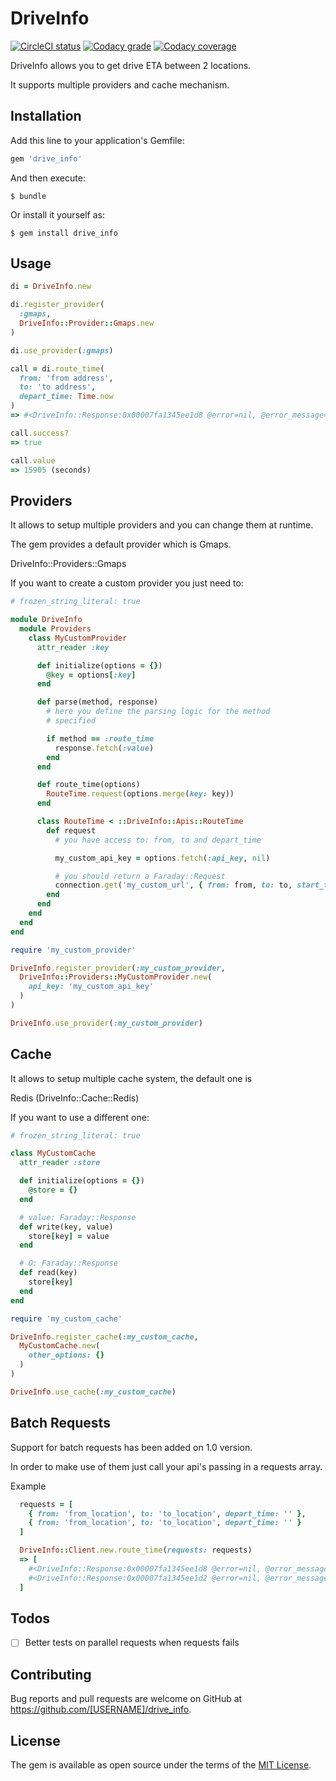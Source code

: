 # DriveInfo

[![CircleCI status](https://img.shields.io/circleci/token/74931af3113a5cd78f8c0a60c36f3feff76e88a5/project/github/batteries911/drive_info/develop.svg?style=flat-square)](https://circleci.com/gh/batteries911/drive_info)
[![Codacy grade](https://img.shields.io/codacy/grade/871cbb52660d43c294dedcdf02113df4/develop.svg?style=flat-square)](https://www.codacy.com/app/Batteries911/drive_info/dashboard)
[![Codacy coverage](https://img.shields.io/codacy/coverage/871cbb52660d43c294dedcdf02113df4/develop.svg?style=flat-square)](https://www.codacy.com/app/Batteries911/drive_info/dashboard)

DriveInfo allows you to get drive ETA between 2 locations. 

It supports multiple providers and cache mechanism.

## Installation

Add this line to your application's Gemfile:

```ruby
gem 'drive_info'
```

And then execute:

    $ bundle

Or install it yourself as:

    $ gem install drive_info

## Usage

```ruby
di = DriveInfo.new

di.register_provider(
  :gmaps,
  DriveInfo::Provider::Gmaps.new
)

di.use_provider(:gmaps)

call = di.route_time(
  from: 'from address',
  to: 'to address',
  depart_time: Time.now
)
=> #<DriveInfo::Response:0x00007fa1345ee1d8 @error=nil, @error_message=nil, @value=15905>

call.success?
=> true

call.value
=> 15905 (seconds)
```

## Providers

It allows to setup multiple providers and you can change them at runtime.

The gem provides a default provider which is Gmaps.

DriveInfo::Providers::Gmaps

If you want to create a custom provider you just need to:

```ruby
# frozen_string_literal: true

module DriveInfo
  module Providers
    class MyCustomProvider
      attr_reader :key

      def initialize(options = {})
        @key = options[:key]
      end

      def parse(method, response)
        # here you define the parsing logic for the method
        # specified

        if method == :route_time
          response.fetch(:value)
        end
      end

      def route_time(options)
        RouteTime.request(options.merge(key: key))
      end

      class RouteTime < ::DriveInfo::Apis::RouteTime
        def request
          # you have access to: from, to and depart_time

          my_custom_api_key = options.fetch(:api_key, nil)

          # you should return a Faraday::Request
          connection.get('my_custom_url', { from: from, to: to, start_time: depart_time })
        end
      end
    end
  end
end

require 'my_custom_provider'

DriveInfo.register_provider(:my_custom_provider,
  DriveInfo::Providers::MyCustomProvider.new(
    api_key: 'my_custom_api_key'
  )
)

DriveInfo.use_provider(:my_custom_provider)
```

## Cache

It allows to setup multiple cache system, the default one is

Redis (DriveInfo::Cache::Redis)

If you want to use a different one:

```ruby
# frozen_string_literal: true

class MyCustomCache
  attr_reader :store

  def initialize(options = {})
    @store = {}
  end

  # value: Faraday::Response
  def write(key, value)
    store[key] = value
  end

  # O: Faraday::Response
  def read(key)
    store[key]
  end
end

require 'my_custom_cache'

DriveInfo.register_cache(:my_custom_cache,
  MyCustomCache.new(
    other_options: {}
  )
)

DriveInfo.use_cache(:my_custom_cache)

```

## Batch Requests

Support for batch requests has been added on 1.0 version.

In order to make use of them just call your api's passing in a requests array.

Example

```ruby
  requests = [
    { from: 'from_location', to: 'to_location', depart_time: '' },
    { from: 'from_location', to: 'to_location', depart_time: '' }
  ]

  DriveInfo::Client.new.route_time(requests: requests)
  => [
    #<DriveInfo::Response:0x00007fa1345ee1d8 @error=nil, @error_message=nil, @value=15905>,
    #<DriveInfo::Response:0x00007fa1345ee1d2 @error=nil, @error_message=nil, @value=15905>
  ]
```

## Todos

- [ ] Better tests on parallel requests when requests fails

## Contributing

Bug reports and pull requests are welcome on GitHub at https://github.com/[USERNAME]/drive_info.

## License

The gem is available as open source under the terms of the [MIT License](http://opensource.org/licenses/MIT).
